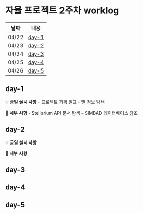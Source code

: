 # 자율 프로젝트 2주차 worklog

|날짜|내용|
|:---:|:---:|
|04/22|[day-1](#day-1)|
|04/23|[day-2](#day-2)|
|04/24|[day-3](#day-3)|
|04/25|[day-4](#day-4)|
|04/26|[day-5](#day-5)|

## day-1

💡 **금일 실시 사항**
    - 프로젝트 기획 발표
    - 별 정보 탐색

📜 **세부 사항**
    - Stellarium API 문서 탐색
    - SIMBAD 데이터베이스 참조

    
## day-2
💡 **금일 실시 사항**

📜 **세부 사항**

## day-3


## day-4


## day-5